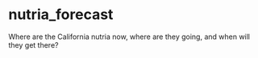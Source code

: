 # nutria_forecast
Where are the California nutria now, where are they going, and when will they get there?
